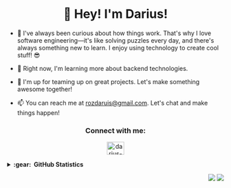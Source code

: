 <h1 align="center">👋 Hey! I'm Darius!</h1>

- 🤔 I've always been curious about how things work. That's why I love software engineering—it's like solving puzzles every day, and there's always something new to learn. I enjoy using technology to create cool stuff! 😎

- 🌱 Right now, I'm learning more about backend technologies.

- 💞️ I'm up for teaming up on great projects. Let's make something awesome together!

- 📫 You can reach me at [rozdaruis@gmail.com](mailto:rozdaruis@gmail.com). Let's chat and make things happen!

<h3 align="center">Connect with me:</h3>
<p align="center">
<a href="https://www.linkedin.com/in/darius-andrei-rozemberg/" target="blank"><img align="center" src="https://raw.githubusercontent.com/rahuldkjain/github-profile-readme-generator/master/src/images/icons/Social/linked-in-alt.svg" alt="darius-andrei-rozemberg" height="30" width="40" /></a>
</p>

<details>
  <summary><b>:gear: &nbsp;GitHub Statistics</b></summary>
  <br/>
    <p align="center">
      <img height="137px" src="https://github-readme-streak-stats.herokuapp.com/?user=xdaruis&hide_border=true&theme=nightowl" />
    </p>
    <p align="center">
      <img height="137px" src="https://github-readme-stats.vercel.app/api?username=xdaruis&hide_title=true&hide_border=true&show_icons=true&include_all_commits=true&count_private=true&line_height=21&theme=nightowl" /> <img height="137px" src="https://github-readme-stats.vercel.app/api/top-langs/?username=xdaruis&hide=html&hide_title=true&hide_border=true&layout=compact&langs_count=8&theme=nightowl" />
    </p>
</details>

<p align="right">
  <img src="https://komarev.com/ghpvc/?username=xdaruis&style=plastic&label=Views"><img>
  <img src="https://badges.pufler.dev/visits/xdaruis/xdaruis?color=black&logo=github" />
</p>
